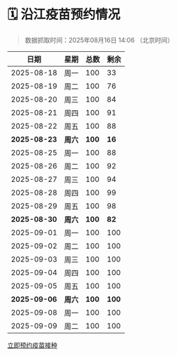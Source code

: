 # 🗓️ 沿江疫苗预约情况

> 数据抓取时间：2025年08月16日 14:06 （北京时间）

| 日期 | 星期 | 总数 | 剩余 |
|------|------|------|------|
| 2025-08-18 | 周一 | 100 | 33 |
| 2025-08-19 | 周二 | 100 | 76 |
| 2025-08-20 | 周三 | 100 | 84 |
| 2025-08-21 | 周四 | 100 | 91 |
| 2025-08-22 | 周五 | 100 | 88 |
| **2025-08-23** | **周六** | **100** | **16** |
| 2025-08-25 | 周一 | 100 | 88 |
| 2025-08-26 | 周二 | 100 | 92 |
| 2025-08-27 | 周三 | 100 | 94 |
| 2025-08-28 | 周四 | 100 | 99 |
| 2025-08-29 | 周五 | 100 | 98 |
| **2025-08-30** | **周六** | **100** | **82** |
| 2025-09-01 | 周一 | 100 | 100 |
| 2025-09-02 | 周二 | 100 | 100 |
| 2025-09-03 | 周三 | 100 | 100 |
| 2025-09-04 | 周四 | 100 | 100 |
| 2025-09-05 | 周五 | 100 | 100 |
| **2025-09-06** | **周六** | **100** | **100** |
| 2025-09-08 | 周一 | 100 | 100 |
| 2025-09-09 | 周二 | 100 | 100 |


<div class="button-container">
<a class="btn" href="http://yfzweb.ishequ.net/#/login" target="_blank">立即预约疫苗接种</a>
</div>

